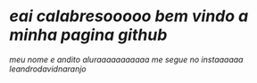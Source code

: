# *eai calabresooooo bem vindo a minha pagina github*
*meu nome e andito*
*aluraaaaaaaaaaa*
*me segue no instaaaaaa*
*leandrodavidnaranjo*

